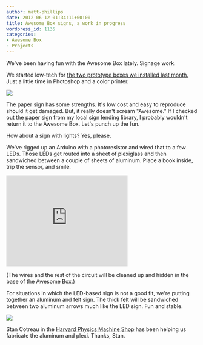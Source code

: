 ```yaml
---
author: matt-phillips
date: 2012-06-12 01:34:11+00:00
title: Awesome Box signs, a work in progress
wordpress_id: 1135
categories:
- Awesome Box
- Projects
---
```


We've been having fun with the Awesome Box lately. Signage work.

We started low-tech for [the two prototype boxes we installed last month.](http://librarylab.law.harvard.edu/blog/2012/05/17/awesome-box-pilot/) Just a little time in Photoshop and a color printer.

[![](https://lil-blog-media.s3.amazonaws.com/2012/06/IMG_0240-e1339469087348.jpg)](https://lil-blog-media.s3.amazonaws.com/2012/06/IMG_0240-e1339465094194.jpg)

The paper sign has some strengths. It's low cost and easy to reproduce should it get damaged. But, it really doesn't scream "Awesome." If I checked out the paper sign from my local sign lending library, I probably wouldn't return it to the Awesome Box. Let's punch up the fun.

How about a sign with lights? Yes, please.

We've rigged up an Arduino with a photoresistor and wired that to a few LEDs. Those LEDs get routed into a sheet of plexiglass and then sandwiched between a couple of sheets of aluminum. Place a book inside, trip the sensor, and smile.

<div class="embed-container"><iframe width="320" height="240" src="http://player.vimeo.com/video/43864998?title=0&byline=0&portrait=0" frameborder="0" allowfullscreen></iframe></div>

(The wires and the rest of the circuit will be cleaned up and hidden in the base of the Awesome Box.)

For situations in which the LED-based sign is not a good fit, we're putting together an aluminum and felt sign. The thick felt will be sandwiched between two aluminum arrows much like the LED sign. Fun and stable.

[![](https://lil-blog-media.s3.amazonaws.com/2012/06/IMG_0237-e1339444055765.jpg)](https://lil-blog-media.s3.amazonaws.com/2012/06/IMG_0237-e1339443920742.jpg)

Stan Cotreau in the [Harvard Physics Machine Shop](http://www.physics.harvard.edu/services/machineshop/) has been helping us fabricate the aluminum and plexi. Thanks, Stan.
